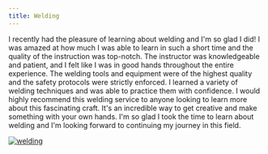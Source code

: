 ```yaml
---
title: Welding
---
```


I recently had the pleasure of learning about welding and I'm so glad I did! I was amazed at how much I was able to learn in such a short time and the quality of the instruction was top-notch. The instructor was knowledgeable and patient, and I felt like I was in good hands throughout the entire experience. The welding tools and equipment were of the highest quality and the safety protocols were strictly enforced. I learned a variety of welding techniques and was able to practice them with confidence. I would highly recommend this welding service to anyone looking to learn more about this fascinating craft. It's an incredible way to get creative and make something with your own hands. I'm so glad I took the time to learn about welding and I'm looking forward to continuing my journey in this field.

[![welding](<https://dabuttonfactory.com/button.png?t=CHECK+SERVICE&f=Noto+Sans-Bold&ts=26&tc=fff&hp=45&vp=20&c=11&bgt=unicolored&bgc=4bd42f>)](<https://www.bark.com/?a_aid=5d2d0e83cdc39>)